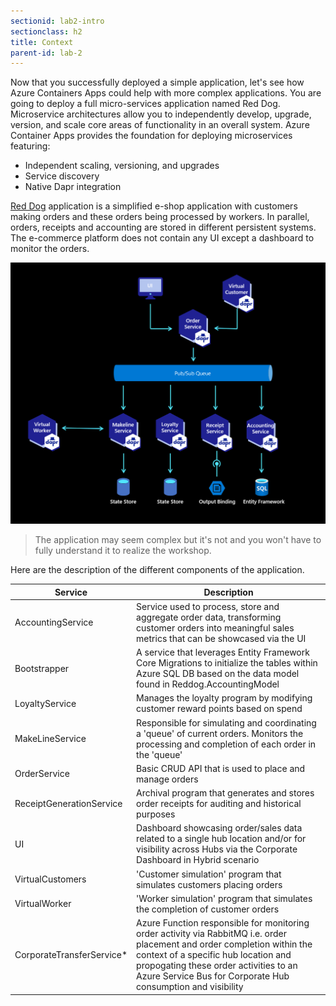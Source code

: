 ```yaml
---
sectionid: lab2-intro
sectionclass: h2
title: Context
parent-id: lab-2
---
```


Now that you successfully deployed a simple application, let's see how Azure Containers Apps could help with more complex applications. You are going to deploy a full micro-services application named Red Dog. Microservice architectures allow you to independently develop, upgrade, version, and scale core areas of functionality in an overall system. Azure Container Apps provides the foundation for deploying microservices featuring:
- Independent scaling, versioning, and upgrades
- Service discovery
- Native Dapr integration

[Red Dog](github.com/azure/reddog-code) application is a simplified e-shop application with customers making orders and these orders being processed by workers. In parallel, orders, receipts and accounting are stored in different persistent systems. The e-commerce platform does not contain any UI except a dashboard to monitor the orders.

![The Red Dog application](/media/lab2/intro/reddog_code.png)

> The application may seem complex but it's not and you won't have to fully understand it to realize the workshop.

Here are the description of the different components of the application.

| Service          | Description                                                                                                 |
|------------------|-------------------------------------------------------------------------------------------------------------|
| AccountingService | Service used to process, store and aggregate order data, transforming customer orders into meaningful sales metrics that can be showcased via the UI |
| Bootstrapper | A service that leverages Entity Framework Core Migrations to initialize the tables within Azure SQL DB based on the data model found in Reddog.AccountingModel |
| LoyaltyService | Manages the loyalty program by modifying customer reward points based on spend |
| MakeLineService | Responsible for simulating and coordinating a 'queue' of current orders. Monitors the processing and completion of each order in the 'queue' |
| OrderService | Basic CRUD API that is used to place and manage orders |
| ReceiptGenerationService | Archival program that generates and stores order receipts for auditing and historical purposes  |
| UI | Dashboard showcasing order/sales data related to a single hub location and/or for visibility across Hubs via the Corporate Dashboard in Hybrid scenario |
| VirtualCustomers | 'Customer simulation' program that simulates customers placing orders |
| VirtualWorker | 'Worker simulation' program that simulates the completion of customer orders |
| CorporateTransferService* | Azure Function responsible for monitoring order activity via RabbitMQ i.e. order placement and order completion within the context of a specific hub location and propogating these order activities to an Azure Service Bus for Corporate Hub consumption and visibility |
